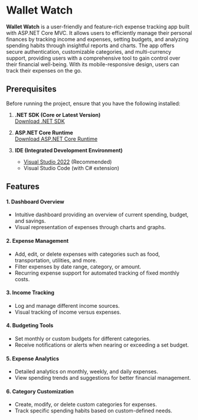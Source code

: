 # Wallet Watch
**Wallet Watch** is a user-friendly and feature-rich expense tracking app built with ASP.NET Core MVC. It allows users to efficiently manage their personal finances by tracking income and expenses, setting budgets, and analyzing spending habits through insightful reports and charts. The app offers secure authentication, customizable categories, and multi-currency support, providing users with a comprehensive tool to gain control over their financial well-being. With its mobile-responsive design, users can track their expenses on the go.

## Prerequisites

Before running the project, ensure that you have the following installed:

1. **.NET SDK (Core or Latest Version)**  
   [Download .NET SDK](https://dotnet.microsoft.com/download)

2. **ASP.NET Core Runtime**  
   [Download ASP.NET Core Runtime](https://dotnet.microsoft.com/download/dotnet/6.0)

3. **IDE (Integrated Development Environment)**
   - [Visual Studio 2022](https://visualstudio.microsoft.com/) (Recommended)
   - Visual Studio Code (with C# extension)

## Features

#### 1. **Dashboard Overview**
   - Intuitive dashboard providing an overview of current spending, budget, and savings.
   - Visual representation of expenses through charts and graphs.

#### 2. **Expense Management**
   - Add, edit, or delete expenses with categories such as food, transportation, utilities, and more.
   - Filter expenses by date range, category, or amount.
   - Recurring expense support for automated tracking of fixed monthly costs.

#### 3. **Income Tracking**
   - Log and manage different income sources.
   - Visual tracking of income versus expenses.

#### 4. **Budgeting Tools**
   - Set monthly or custom budgets for different categories.
   - Receive notifications or alerts when nearing or exceeding a set budget.

#### 5. **Expense Analytics**
   - Detailed analytics on monthly, weekly, and daily expenses.
   - View spending trends and suggestions for better financial management.

#### 6. **Category Customization**
   - Create, modify, or delete custom categories for expenses.
   - Track specific spending habits based on custom-defined needs.

